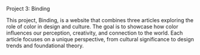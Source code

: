 Project 3: Binding

This project, Binding, is a website that combines three articles exploring the role of color in design and culture. The goal is to showcase how color influences our perception, creativity, and connection to the world. Each article focuses on a unique perspective, from cultural significance to design trends and foundational theory.